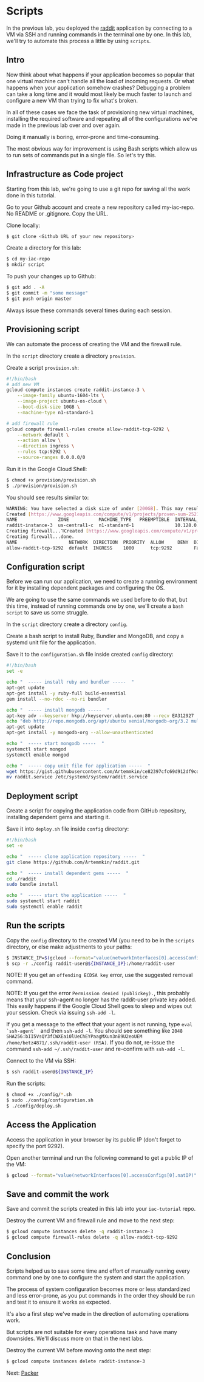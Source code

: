 # Scripts

In the previous lab, you deployed the [raddit](https://github.com/Artemmkin/raddit) application by connecting to a VM via SSH and running commands in the terminal one by one. In this lab, we'll try to automate this process a little by using `scripts`.

## Intro

Now think about what happens if your application becomes so popular that one virtual machine can't handle all the load of incoming requests. Or what happens when your application somehow crashes? Debugging a problem can take a long time and it would most likely be much faster to launch and configure a new VM than trying to fix what's broken.

In all of these cases we face the task of provisioning new virtual machines, installing the required software and repeating all of the configurations we've made in the previous lab over and over again.

Doing it manually is boring, error-prone and time-consuming.

The most obvious way for improvement is using Bash scripts which allow us to run sets of commands put in a single file. So let's try this.

## Infrastructure as Code project

Starting from this lab, we're going to use a git repo for saving all the work done in this tutorial.

Go to your Github account and create a new repository called my-iac-repo. No README or .gitignore. Copy the URL. 

Clone locally: 

```bash
$ git clone <Github URL of your new repository>
```

Create a directory for this lab:

```bash
$ cd my-iac-repo
$ mkdir script
```

To push your changes up to Github: 

```bash
$ git add . -A
$ git commit -m "some message"
$ git push origin master
```

Always issue these commands several times during each session. 

## Provisioning script

We can automate the process of creating the VM and the firewall rule. 

In the `script` directory create a directory `provision`. 

Create a script `provision.sh`: 

```bash
#!/bin/bash
# add new VM
gcloud compute instances create raddit-instance-3 \
    --image-family ubuntu-1604-lts \
    --image-project ubuntu-os-cloud \
    --boot-disk-size 10GB \
    --machine-type n1-standard-1

# add firewall rule
gcloud compute firewall-rules create allow-raddit-tcp-9292 \
    --network default \
    --action allow \
    --direction ingress \
    --rules tcp:9292 \
    --source-ranges 0.0.0.0/0
```

Run it in the Google Cloud Shell: 

```bash
$ chmod +x provision/provision.sh
$ ./provision/provision.sh
```

You should see results similar to: 

```bash
WARNING: You have selected a disk size of under [200GB]. This may result in poor I/O performance. For more information, see: https://developers.google.com/compute/docs/disks#performance.
Created [https://www.googleapis.com/compute/v1/projects/proven-sum-252123/zones/us-central1-c/instances/raddit-instance-3].
NAME               ZONE           MACHINE_TYPE   PREEMPTIBLE  INTERNAL_IP  EXTERNAL_IP   STATUS
raddit-instance-3  us-central1-c  n1-standard-1               10.128.0.58  34.71.103.20  RUNNING
Creating firewall...⠹Created [https://www.googleapis.com/compute/v1/projects/proven-sum-252123/global/firewalls/allow-raddit-tcp-9292].
Creating firewall...done.
NAME                   NETWORK  DIRECTION  PRIORITY  ALLOW     DENY  DISABLED
allow-raddit-tcp-9292  default  INGRESS    1000      tcp:9292        False
```


## Configuration script

Before we can run our application, we need to create a running environment for it by installing dependent packages and configuring the OS.

We are going to use the same commands we used before to do that, but this time, instead of running commands one by one, we'll create a `bash script` to save us some struggle.

In the `script` directory create a directory `config`.

Create a bash script to install Ruby, Bundler and MongoDB, and copy a systemd unit file for the application.

Save it to the `configuration.sh` file inside created `config` directory:

```bash
#!/bin/bash
set -e

echo "  ----- install ruby and bundler -----  "
apt-get update
apt-get install -y ruby-full build-essential
gem install --no-rdoc --no-ri bundler

echo "  ----- install mongodb -----  "
apt-key adv --keyserver hkp://keyserver.ubuntu.com:80 --recv EA312927
echo "deb http://repo.mongodb.org/apt/ubuntu xenial/mongodb-org/3.2 multiverse" > /etc/apt/sources.list.d/mongodb-org-3.2.list
apt-get update
apt-get install -y mongodb-org --allow-unauthenticated

echo "  ----- start mongodb -----  "
systemctl start mongod
systemctl enable mongod

echo "  ----- copy unit file for application -----  "
wget https://gist.githubusercontent.com/Artemmkin/ce82397cfc69d912df9cd648a8d69bec/raw/7193a36c9661c6b90e7e482d256865f085a853f2/raddit.service
mv raddit.service /etc/systemd/system/raddit.service
```

## Deployment script

Create a script for copying the application code from GitHub repository, installing dependent gems and starting it.

Save it into `deploy.sh` file inside `config` directory:

```bash
#!/bin/bash
set -e

echo "  ----- clone application repository -----  "
git clone https://github.com/Artemmkin/raddit.git

echo "  ----- install dependent gems -----  "
cd ./raddit
sudo bundle install

echo "  ----- start the application -----  "
sudo systemctl start raddit
sudo systemctl enable raddit
```

## Run the scripts

Copy the `config` directory to the created VM (you need to be in the `scripts` directory, or else make adjustments to your paths:

```bash
$ INSTANCE_IP=$(gcloud --format="value(networkInterfaces[0].accessConfigs[0].natIP)" compute instances describe raddit-instance-3)
$ scp -r ./config raddit-user@${INSTANCE_IP}:/home/raddit-user
```
NOTE: If you get an `offending ECDSA key` error, use the suggested removal command. 

NOTE: If you get the error `Permission denied (publickey).`, this probably means that your ssh-agent no longer has the raddit-user private key added. This easily happens if the Google Cloud Shell goes to sleep and wipes out your session. Check via issuing `ssh-add -l`. 

If you get a message to the effect that your agent is not running, type ``eval `ssh-agent` `` and then `ssh-add -l`.
You should see something like `2048 SHA256:bII5VsQY3fCWXEai0lUeChEYPaagMXun3nB9U2eoUEM /home/betz4871/.ssh/raddit-user (RSA)`. If you do not, re-issue the command `ssh-add ~/.ssh/raddit-user` and re-confirm with `ssh-add -l`.


Connect to the VM via SSH:
```bash
$ ssh raddit-user@${INSTANCE_IP}
```

Run the scripts:
```bash
$ chmod +x ./config/*.sh
$ sudo ./config/configuration.sh
$ ./config/deploy.sh
```

## Access the Application

Access the application in your browser by its public IP (don't forget to specify the port 9292).

Open another terminal and run the following command to get a public IP of the VM:

```bash
$ gcloud --format="value(networkInterfaces[0].accessConfigs[0].natIP)" compute instances describe raddit-instance-3
```

## Save and commit the work

Save and commit the scripts created in this lab into your `iac-tutorial` repo.

Destroy the current VM and firewall rule and move to the next step:

```bash
$ gcloud compute instances delete -q raddit-instance-3
$ gcloud compute firewall-rules delete -q allow-raddit-tcp-9292 
```

## Conclusion

Scripts helped us to save some time and effort of manually running every command one by one to configure the system and start the application.

The process of system configuration becomes more or less standardized and less error-prone, as you put commands in the order they should be run and test it to ensure it works as expected.

It's also a first step we've made in the direction of automating operations work.

But scripts are not suitable for every operations task and have many downsides. We'll discuss more on that in the next labs.

Destroy the current VM before moving onto the next step:

```bash
$ gcloud compute instances delete raddit-instance-3
```

Next: [Packer](04-packer.md)
